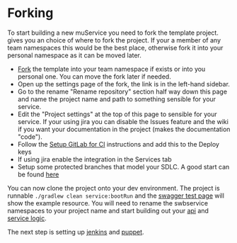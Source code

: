 Forking
=======

To start building a new muService you need to fork the template project. 
gives you an choice of where to fork the project. If your a member of any team namespaces this would be the best place, 
otherwise fork it into your personal namespace as it can be moved later.

* [Fork](https://cm-git.concurtech.net/101040/muServiceTemplate/fork/new) the template into your team namespace if exists or into you personal one. You can move the fork later if needed.
* Open up the settings page of the fork, the link is in the left-hand sidebar.
* Go to the rename "Rename repository" section half way down this page and name the project name and path to something sensible for your service.
* Edit the "Project settings" at the top of this page to sensible for your service. If your using jira you can disable the Issues feature and the wiki if you want your documentation in the project (makes the documentation "code").
* Follow the [Setup GitLab for CI](CI.md) instructions and add this to the Deploy keys
* If using jira enable the integration in the Services tab
* Setup some protected branches that model your SDLC. A good start can be found [here](SDLC.md)

You can now clone the project onto your dev environment. 
The project is runnable `./gradlew clean service:bootRun` and the [swagger test page](http://localhost:8080/index.html) will show the example resource. 
You will need to rename the swbservice namespaces to your project name and start building out your [api](API.md) and [service logic](SERVICE.md).

The next step is setting up [jenkins](CI.md) and [puppet](DEPLOY.md).